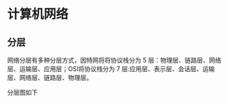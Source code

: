 # 计算机网络

## 分层
网络分层有多种分层方式，因特网将将协议栈分为 5 层：物理层、链路层、网络层、运输层、应用层；OSI将协议栈分为 7 层:应用层、表示层、会话层、运输层、网络层、链路层、物理层。

分层图如下
```dot

```